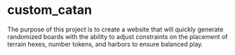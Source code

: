 # custom_catan
The purpose of this project is to create a website that will quickly generate randomized boards with the ability to adjust constraints on the placement of terrain hexes, number tokens, and harbors to ensure balanced play. 


